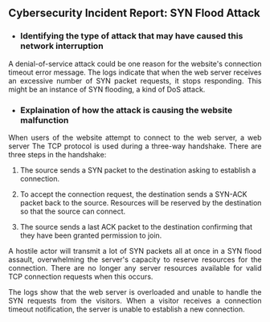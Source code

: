 ## Cybersecurity Incident Report: SYN Flood Attack
- ### Identifying the type of attack that may have caused this network interruption  

<p align="justify">A denial-of-service attack could be one reason for the website's connection timeout error message. The logs indicate that when the web server receives an excessive number of SYN packet requests, it stops responding. This might be an instance of SYN flooding, a kind of DoS attack.</p>  

- ### Explaination of how the attack is causing the website malfunction  

<p align="justify">When users of the website attempt to connect to the web server, a web server The TCP protocol is used during a three-way handshake. There are three steps in the handshake:</p> 

1. The source sends a SYN packet to the destination asking to establish a connection. 

2. To accept the connection request, the destination sends a SYN-ACK packet back to the source. Resources will be reserved by the destination so that the source can connect.

3. The source sends a last ACK packet to the destination confirming that they have been granted permission to join.

<p align="justify">A hostile actor will transmit a lot of SYN packets all at once in a SYN flood assault, overwhelming the server's capacity to reserve resources for the connection. There are no longer any server resources available for valid TCP connection requests when this occurs.</p>

<p align="justify">The logs show that the web server is overloaded and unable to handle the SYN requests from the visitors. When a visitor receives a connection timeout notification, the server is unable to establish a new connection.</p>

